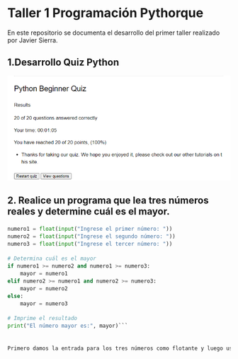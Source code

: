 # Taller 1 Programación Pythorque
En este repositorio se documenta el desarrollo del primer taller realizado por Javier Sierra.

## 1.Desarrollo Quiz Python

![Texto alternativo](https://github.com/JaviereSierraG/Taller-1/blob/main/SCquiz.png)

## 2. Realice un programa que lea tres números reales y determine cuál es el mayor.
```python
numero1 = float(input("Ingrese el primer número: "))
numero2 = float(input("Ingrese el segundo número: "))
numero3 = float(input("Ingrese el tercer número: "))

# Determina cuál es el mayor
if numero1 >= numero2 and numero1 >= numero3:
    mayor = numero1
elif numero2 >= numero1 and numero2 >= numero3:
    mayor = numero2
else:
    mayor = numero3

# Imprime el resultado
print("El número mayor es:", mayor)```


Primero damos la entrada para los tres números como flotante y luego usamos las estructuras de control para describir las posibles relaciones y las salidas del código. 
